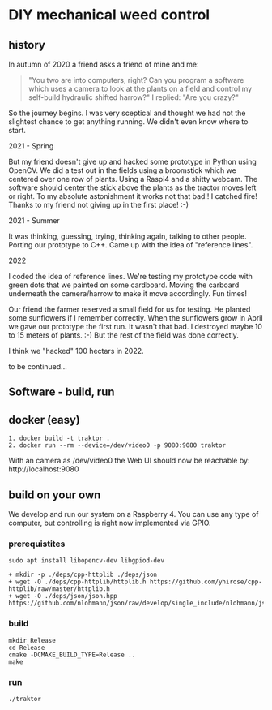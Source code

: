 # DIY mechanical weed control 

## history

In autumn of 2020 a friend asks a friend of mine and me:
> "You two are into computers, right?
Can you program a software which uses a camera to look at the plants on a field and control my self-build hydraulic shifted harrow?" 
I replied: "Are you crazy?"

So the journey begins. I was very sceptical and thought we had not the slightest chance to get anything running.
We didn't even know where to start.

2021 - Spring

But my friend doesn't give up and hacked some prototype in Python using OpenCV.
We did a test out in the fields using a broomstick which we centered over one row of plants. Using a Raspi4 and a shitty webcam.
The software should center the stick above the plants as the tractor moves left or right.
To my absolute astonishment it works not that bad!!
I catched fire! Thanks to my friend not giving up in the first place! :-)

2021 - Summer

It was thinking, guessing, trying, thinking again, talking to other people.
Porting our prototype to C++.
Came up with the idea of "reference lines".

2022

I coded the idea of reference lines.
We're testing my prototype code with green dots that we painted on some cardboard. Moving the carboard underneath the camera/harrow to make it move accordingly. Fun times! 

Our friend the farmer reserved a small field for us for testing. He planted some sunflowers if I remember correctly.
When the sunflowers grow in April we gave our prototype the first run.
It wasn't that bad. I destroyed maybe 10 to 15 meters of plants. :-)
But the rest of the field was done correctly.

I think we "hacked" 100 hectars in 2022.

to be continued...

## Software - build, run

## docker (easy)

    1. docker build -t traktor .
    2. docker run --rm --device=/dev/video0 -p 9080:9080 traktor

With an camera as /dev/video0 the Web UI should now be reachable by: http://localhost:9080

## build on your own

We develop and run our system on a Raspberry 4.
You can use any type of computer, but controlling is right now implemented via GPIO.

### prerequistites

    sudo apt install libopencv-dev libgpiod-dev

    + mkdir -p ./deps/cpp-httplib ./deps/json
    + wget -O ./deps/cpp-httplib/httplib.h https://github.com/yhirose/cpp-httplib/raw/master/httplib.h
    + wget -O ./deps/json/json.hpp https://github.com/nlohmann/json/raw/develop/single_include/nlohmann/json.hpp

### build

    mkdir Release
    cd Release
    cmake -DCMAKE_BUILD_TYPE=Release ..
    make

### run
    ./traktor
